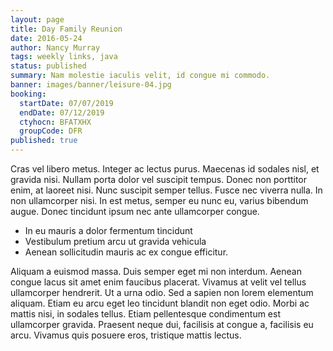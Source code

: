 ```yaml
---
layout: page
title: Day Family Reunion
date: 2016-05-24
author: Nancy Murray
tags: weekly links, java
status: published
summary: Nam molestie iaculis velit, id congue mi commodo.
banner: images/banner/leisure-04.jpg
booking:
  startDate: 07/07/2019
  endDate: 07/12/2019
  ctyhocn: BFATXHX
  groupCode: DFR
published: true
---
```

Cras vel libero metus. Integer ac lectus purus. Maecenas id sodales nisl, et gravida nisi. Nullam porta dolor vel suscipit tempus. Donec non porttitor enim, at laoreet nisi. Nunc suscipit semper tellus. Fusce nec viverra nulla. In non ullamcorper nisi. In est metus, semper eu nunc eu, varius bibendum augue. Donec tincidunt ipsum nec ante ullamcorper congue.

* In eu mauris a dolor fermentum tincidunt
* Vestibulum pretium arcu ut gravida vehicula
* Aenean sollicitudin mauris ac ex congue efficitur.

Aliquam a euismod massa. Duis semper eget mi non interdum. Aenean congue lacus sit amet enim faucibus placerat. Vivamus at velit vel tellus ullamcorper hendrerit. Ut a urna odio. Sed a sapien non lorem elementum aliquam. Etiam eu arcu eget leo tincidunt blandit non eget odio. Morbi ac mattis nisi, in sodales tellus. Etiam pellentesque condimentum est ullamcorper gravida. Praesent neque dui, facilisis at congue a, facilisis eu arcu. Vivamus quis posuere eros, tristique mattis lectus.
